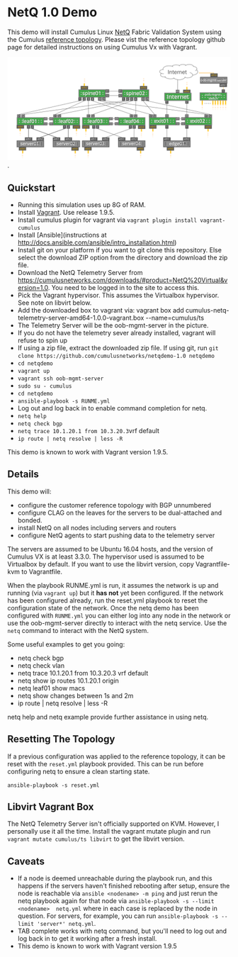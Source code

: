 # NetQ 1.0 Demo

This demo will install Cumulus Linux [NetQ](https://docs.cumulusnetworks.com/display/DOCS/Using+netq+to+Troubleshoot+the+Network) Fabric Validation System using the Cumulus [reference topology](https://github.com/cumulusnetworks/cldemo-vagrant). Please vist the reference topology github page for detailed instructions on using Cumulus Vx with Vagrant.

![Cumulus Reference Topology](https://github.com/CumulusNetworks/cldemo-vagrant/raw/master/cldemo_topology.png). 

Quickstart
------------------------
* Running this simulation uses up 8G of RAM.
* Install [Vagrant](https://releases.hashicorp.com/vagrant/). Use release 1.9.5. 
* Install cumulus plugin for vagrant via `vagrant plugin install vagrant-cumulus`
* Install [Ansible](instructions at http://docs.ansible.com/ansible/intro_installation.html)
* Install git on your platform if you want to git clone this repository. Else select the download ZIP option from the directory and download the zip file.
* Download the NetQ Telemetry Server from https://cumulusnetworks.com/downloads/#product=NetQ%20Virtual&version=1.0. You need to be logged in to the site to access this.
* Pick the Vagrant hypervisor. This assumes the Virtualbox hypervisor. See note on libvirt below.
* Add the downloaded box to vagrant via: vagrant box add cumulus-netq-telemetry-server-amd64-1.0.0-vagrant.box --name=cumulus/ts
* The Telemetry Server will be the oob-mgmt-server in the picture.
* If you do not have the telemetry sever already installed, vagrant will refuse to spin up
* If using a zip file, extract the downloaded zip file. If using git, run `git clone https://github.com/cumulusnetworks/netqdemo-1.0 netqdemo`
* `cd netqdemo`
* `vagrant up`
* `vagrant ssh oob-mgmt-server`
* `sudo su - cumulus`
* `cd netqdemo`
* `ansible-playbook -s RUNME.yml`
* Log out and log back in to enable command completion for netq.
* `netq help`
* `netq check bgp`
* `netq trace 10.1.20.1 from 10.3.20.3`vrf default
* `ip route | netq resolve | less -R`

This demo is known to work with Vagrant version 1.9.5.

Details
------------------------

This demo will:
* configure the customer reference topology with BGP unnumbered
* configure CLAG on the leaves for the servers to be dual-attached and bonded. 
* install NetQ on all nodes including servers and routers 
* configure NetQ agents to start pushing data to the telemetry server

The servers are assumed to be Ubuntu 16.04 hosts, and the version of Cumulus VX is at least 3.3.0. The hypervisor used is assumed to be Virtualbox by default. If you want to use the libvirt version, copy Vagrantfile-kvm to Vagrantfile.

When the playbook RUNME.yml is run, it assumes the network is up and running (via `vagrant up`) but it **has not** yet been configured. If the network has been configured already, run the reset.yml playbook to reset the configuration state of the network. Once the netq demo has been configured with `RUNME.yml` you can either log into any node in the network or use the oob-mgmt-server directly to interact with the netq service. Use the `netq` command to interact with the NetQ system.

Some useful examples to get you going:
* netq check bgp
* netq check vlan
* netq trace 10.1.20.1 from 10.3.20.3 vrf default
* netq show ip routes 10.1.20.1 origin
* netq leaf01 show macs
* netq show changes between 1s and 2m
* ip route | netq resolve | less -R

netq help and netq example provide further assistance in using netq. 

Resetting The Topology
------------------------
If a previous configuration was applied to the reference topology, it can be reset with the `reset.yml` playbook provided. This can be run before configuring netq to ensure a clean starting state.

    ansible-playbook -s reset.yml

Libvirt Vagrant Box
-------------------
The NetQ Telemetry Server isn't officially supported on KVM. However, I personally use it all the time. Install the vagrant mutate plugin and run `vagrant mutate cumulus/ts libvirt` to get the libvirt version.

Caveats
-------
* If a node is deemed unreachable during the playbook run, and this happens if the servers haven't finished rebooting after setup, ensure the node is reachable via `ansible <nodename> -m ping` and just rerun the netq playbook again for that node via `ansible-playbook -s --limit <nodename>  netq.yml` where <nodename> in each case is replaced by the node in question. For servers, for example, you can run `ansible-playbook -s --limit 'server*' netq.yml`.
* TAB complete works with netq command, but you'll need to log out and log back in to get it working after a fresh install.
* This demo is known to work with Vagrant version 1.9.5
